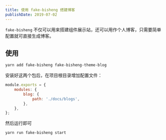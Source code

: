 ```yaml
---
title: 使用 fake-bisheng 搭建博客
publishDate: 2019-07-02
---
```


`fake-bisheng` 不仅可以用来搭建组件展示站，还可以用作个人博客，只需要简单配置就可直接生成博客。

## 使用

```bash
yarn add fake-bisheng fake-bisheng-theme-blog
```

安装好这两个包后，在项目根目录增加配置文件：

```js
module.exports = {
    modules: {
        blog: {
            path: './docs/blogs',
        },
    },
};
```

然后运行即可

```bash
yarn run fake-bisheng start
```
